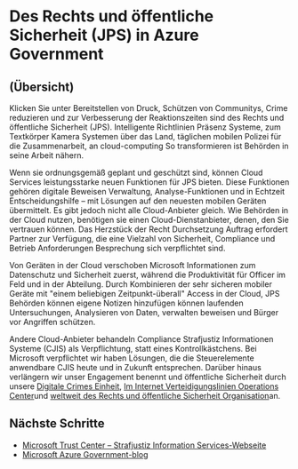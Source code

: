 <properties
    pageTitle="Azure Government Dokumentation | Microsoft Azure"
    description="Dies stellt einen Vergleich der Features und Hinweise zur Entwicklung von Applications für Azure Government"
    services="Azure-Government"
    cloud="gov"
    documentationCenter=""
    authors="ryansoc"
    manager="zakramer"
    editor=""/>

<tags
    ms.service="multiple"
    ms.devlang="na"
    ms.topic="article"
    ms.tgt_pltfrm="na"
    ms.workload="azure-government"
    ms.date="10/17/2016"
    ms.author="ryansoc"/>


#  <a name="justice-and-public-safety-jps-in-azure-government"></a>Des Rechts und öffentliche Sicherheit (JPS) in Azure Government

## <a name="overview"></a>(Übersicht)

Klicken Sie unter Bereitstellen von Druck, Schützen von Communitys, Crime reduzieren und zur Verbesserung der Reaktionszeiten sind des Rechts und öffentliche Sicherheit (JPS). Intelligente Richtlinien Präsenz Systeme, zum Textkörper Kamera Systemen über das Land, täglichen mobilen Polizei für die Zusammenarbeit, an cloud-computing So transformieren ist Behörden in seine Arbeit nähern.

Wenn sie ordnungsgemäß geplant und geschützt sind, können Cloud Services leistungsstarke neuen Funktionen für JPS bieten. Diese Funktionen gehören digitale Beweisen Verwaltung, Analyse-Funktionen und in Echtzeit Entscheidungshilfe – mit Lösungen auf den neuesten mobilen Geräten übermittelt. Es gibt jedoch nicht alle Cloud-Anbieter gleich. Wie Behörden in der Cloud nutzen, benötigen sie einen Cloud-Dienstanbieter, denen, den Sie vertrauen können. Das Herzstück der Recht Durchsetzung Auftrag erfordert Partner zur Verfügung, die eine Vielzahl von Sicherheit, Compliance und Betrieb Anforderungen Besprechung sich verpflichtet sind.

Von Geräten in der Cloud verschoben Microsoft Informationen zum Datenschutz und Sicherheit zuerst, während die Produktivität für Officer im Feld und in der Abteilung. Durch Kombinieren der sehr sicheren mobiler Geräte mit "einem beliebigen Zeitpunkt-überall" Access in der Cloud, JPS Behörden können eigene Notizen hinzufügen können laufenden Untersuchungen, Analysieren von Daten, verwalten beweisen und Bürger vor Angriffen schützen.

Andere Cloud-Anbieter behandeln Compliance Strafjustiz Informationen Systeme (CJIS) als Verpflichtung, statt eines Kontrollkästchens. Bei Microsoft verpflichtet wir haben Lösungen, die die Steuerelemente anwendbare CJIS heute und in Zukunft entsprechen. Darüber hinaus verlängern wir unser Engagement benennt und öffentliche Sicherheit durch unsere <a href="http://news.microsoft.com/presskits/dcu/#sm.0000eqdq0pxj4ex3u272bevclb0uc#KwSv0iLdMkJerFly.97">Digitale Crimes Einheit</a>, <a href="https://channel9.msdn.com/Blogs/Taste-of-Premier/Satya-Nadella-on-Cybersecurity">Im Internet Verteidigungslinien Operations Center</a>und <a href="https://enterprise.microsoft.com/en-us/industries/government/public-safety/">weltweit des Rechts und öffentliche Sicherheit Organisation</a>an.

## <a name="next-steps"></a>Nächste Schritte

- <a href="https://www.microsoft.com/en-us/TrustCenter/Compliance/CJIS">Microsoft Trust Center – Strafjustiz Information Services-Webseite</a>
- <a href="https://blogs.msdn.microsoft.com/azuregov/">Microsoft Azure Government-blog</a>
